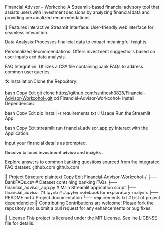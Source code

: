 Financial Advisor – Workcohol
A Streamlit-based financial advisory tool that assists users with investment decisions by analyzing financial data and providing personalized recommendations.

🚀 Features
Interactive Streamlit Interface: User-friendly web interface for seamless interaction.

Data Analysis: Processes financial data to extract meaningful insights.

Personalized Recommendations: Offers investment suggestions based on user inputs and data analysis.

FAQ Integration: Utilizes a CSV file containing bank FAQs to address common user queries.

🛠️ Installation
Clone the Repository:

bash
Copy
Edit
git clone https://github.com/santhosh3825/Financial-Advisor-Workcohol-.git
cd Financial-Advisor-Workcohol-
Install Dependencies:

bash
Copy
Edit
pip install -r requirements.txt
💡 Usage
Run the Streamlit App:

bash
Copy
Edit
streamlit run financial_advisor_app.py
Interact with the Application:

Input your financial details as prompted.

Receive tailored investment advice and insights.

Explore answers to common banking questions sourced from the integrated FAQ dataset.
github.com
github.com

📁 Project Structure
plaintext
Copy
Edit
Financial-Advisor-Workcohol-/
├── BankFAQs.csv                 # Dataset containing banking FAQs
├── financial_advisor_app.py     # Main Streamlit application script
├── financial_advisor (1).ipynb  # Jupyter notebook for exploratory analysis
├── README.md                    # Project documentation
└── requirements.txt             # List of project dependencies
🤝 Contributing
Contributions are welcome! Please fork the repository and submit a pull request for any enhancements or bug fixes.

📄 License
This project is licensed under the MIT License. See the LICENSE file for details.
